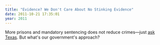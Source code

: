 ```yaml
---
title: "Evidence? We Don't Care About No Stinking Evidence"
date: 2011-10-21 17:35:01
year: 2011
---
```

More prisons and mandatory sentencing does not reduce crimes&mdash;just <a href="www.cbc.ca/news/politics/story/2011/10/17/pol-vp-milewski-texas-crime.html">ask Texas</a>. But what's our government's approach?
<img src="http://www.leadnow.ca/images/crime-bill-comic.png" alt="" />

